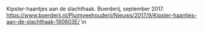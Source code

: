 Kipster-haantjes aan de slachthaak. Boerderij, september 2017. https://www.boerderij.nl/Pluimveehouderij/Nieuws/2017/9/Kipster-haantjes-aan-de-slachthaak-190603E/  \n
